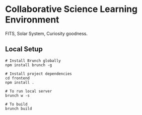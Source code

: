 # Collaborative Science Learning Environment

FITS, Solar System, Curiosity goodness.

## Local Setup

    # Install Brunch globally
    npm install brunch -g
    
    # Install project dependencies
    cd frontend
    npm install .
    
    # To run local server
    brunch w -s
    
    # To build
    brunch build
